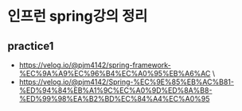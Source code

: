 # 인프런 spring강의 정리
## practice1 
- https://velog.io/@pjm4142/spring-framework-%EC%9A%A9%EC%96%B4%EC%A0%95%EB%A6%AC \
- https://velog.io/@pjm4142/Spring-%EC%9E%85%EB%AC%B81-%ED%94%84%EB%A1%9C%EC%A0%9D%ED%8A%B8-%ED%99%98%EA%B2%BD%EC%84%A4%EC%A0%95
